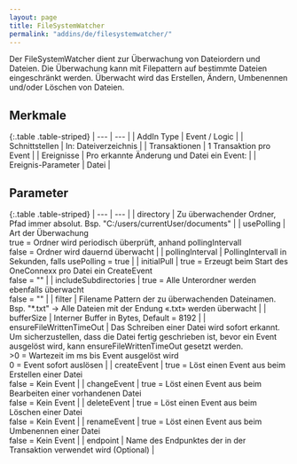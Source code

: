 ```yaml
---
layout: page
title: FileSystemWatcher
permalink: "addins/de/filesystemwatcher/"
---
```


Der FileSystemWatcher dient zur Überwachung von Dateiordern und Dateien. Die Überwachung kann mit Filepattern auf bestimmte Dateien eingeschränkt werden. Überwacht wird das Erstellen, Ändern, Umbenennen und/oder Löschen von Dateien.

## Merkmale

{:.table .table-striped}
| --- | --- |
| AddIn Type | Event / Logic |
| Schnittstellen | In: Dateiverzeichnis |
| Transaktionen | 1 Transaktion pro Event |
| Ereignisse | Pro erkannte Änderung und Datei ein Event: <Instanz> |
| Ereignis-Parameter | Datei |


## Parameter

{:.table .table-striped}
| --- | --- |
| directory | Zu überwachender Ordner, Pfad immer absolut. Bsp. "C:/users/currentUser/documents" |
| usePolling | Art der Überwachung<br />true = Ordner wird periodisch überprüft, anhand pollingIntervall<br />false = Ordner wird dauernd überwacht |
| pollingInterval | PollingIntervall in Sekunden, falls usePolling = true |
| initialPull | true = Erzeugt beim Start des OneConnexx pro Datei ein CreateEvent<br />false = "" |
| includeSubdirectories | true = Alle Unterordner werden ebenfalls überwacht<br />false = "" |
| filter | Filename Pattern der zu überwachenden Dateinamen. Bsp. "*.txt" -> Alle Dateien mit der Endung «.txt» werden überwacht |
| bufferSize | Interner Buffer in Bytes, Default =  8192 |
| ensureFileWrittenTimeOut | Das Schreiben einer Datei wird sofort erkannt. Um sicherzustellen, dass die Datei fertig geschrieben ist, bevor ein Event ausgelöst wird, kann ensureFileWrittenTimeOut gesetzt werden.<br />>0 = Wartezeit im ms bis Event ausgelöst wird<br />0 = Event sofort auslösen |
| createEvent | true = Löst einen Event aus beim Erstellen einer Datei<br />false = Kein Event |
| changeEvent | true = Löst einen Event aus beim Bearbeiten einer vorhandenen Datei<br />false = Kein Event |
| deleteEvent | true = Löst einen Event aus beim Löschen einer Datei<br />false = Kein Event |
| renameEvent | true = Löst einen Event aus beim Umbenennen einer Datei<br />false = Kein Event |
| endpoint | Name des Endpunktes der in der Transaktion verwendet wird (Optional) |


<!-- 
## Anwendungsbeispiele 

ToDo
-->

